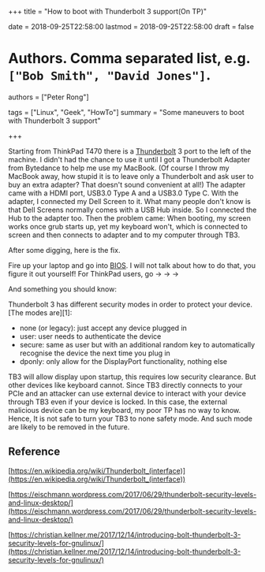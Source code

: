 +++
title = "How to boot with Thunderbolt 3 support(On TP)"

date = 2018-09-25T22:58:00
lastmod = 2018-09-25T22:58:00
draft = false

# Authors. Comma separated list, e.g. `["Bob Smith", "David Jones"]`.
authors = ["Peter Rong"]

tags = ["Linux", "Geek", "HowTo"]
summary = "Some maneuvers to boot with Thunderbolt 3 support"

+++

Starting from ThinkPad T470 there is a [Thunderbolt](https://en.wikipedia.org/wiki/Thunderbolt_(interface)) 3 port to the left of the machine.
I didn't had the chance to use it until I got a Thunderbolt Adapter from Bytedance to help me use my MacBook.
(Of course I throw my MacBook away, how stupid it is to leave only a Thunderbolt and ask user to buy an extra adapter? That doesn't sound convenient at all!)
The adapter came with a HDMI port, USB3.0 Type A and a USB3.0 Type C.
With the adapter, I connected my Dell Screen to it.
What many people don't know is that Dell Screens normally comes with a USB Hub inside. 
So I connected the Hub to the adapter too.
Then the problem came: When booting, my screen works once grub starts up, yet my keyboard won't, which is connected to screen and then connects to adapter and to my computer through TB3.

After some digging, here is the fix.

Fire up your laptop and go into [BIOS](https://en.wikipedia.org/wiki/BIOS).
I will not talk about how to do that, you figure it out yourself!
For ThinkPad users, go -> -> ->

And something you should know:

Thunderbolt 3 has different security modes in order to protect your device. 
[The modes are][1]:

* none (or legacy): just accept any device plugged in
* user: user needs to authenticate the device
* secure: same as user but with an additional random key to automatically recognise the device the next time you plug in
* dponly: only allow for the DisplayPort functionality, nothing else

TB3 will allow display upon startup, this requires low security clearance. 
But other devices like keyboard cannot.
Since TB3 directly connects to your PCIe and an attacker can use external device to interact with your device through TB3 even if your device is locked.
In this case, the external malicious device can be my keyboard, my poor TP has no way to know.
Hence, It is not safe to turn your TB3 to none safety mode. 
And such mode are likely to be removed in the future.

## Reference
[https://en.wikipedia.org/wiki/Thunderbolt_(interface)](https://en.wikipedia.org/wiki/Thunderbolt_(interface))

[https://eischmann.wordpress.com/2017/06/29/thunderbolt-security-levels-and-linux-desktop/](https://eischmann.wordpress.com/2017/06/29/thunderbolt-security-levels-and-linux-desktop/)

[https://christian.kellner.me/2017/12/14/introducing-bolt-thunderbolt-3-security-levels-for-gnulinux/](https://christian.kellner.me/2017/12/14/introducing-bolt-thunderbolt-3-security-levels-for-gnulinux/)